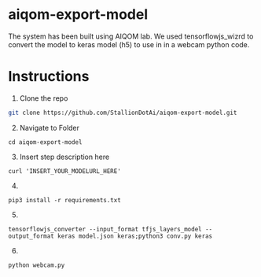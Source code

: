 # aiqom-export-model
The system has been built using AIQOM lab. We used tensorflowjs_wizrd to convert the model to keras model (h5) to use in in a webcam python code.

# Instructions
1. Clone the repo
```bash
git clone https://github.com/StallionDotAi/aiqom-export-model.git
```

2. Navigate to Folder

`cd aiqom-export-model`

3. Insert step description here

`curl 'INSERT_YOUR_MODELURL_HERE'`

4. 

`pip3 install -r requirements.txt`

5. 

`tensorflowjs_converter --input_format tfjs_layers_model --output_format keras model.json keras;python3 conv.py keras`

6. 

`python webcam.py`

